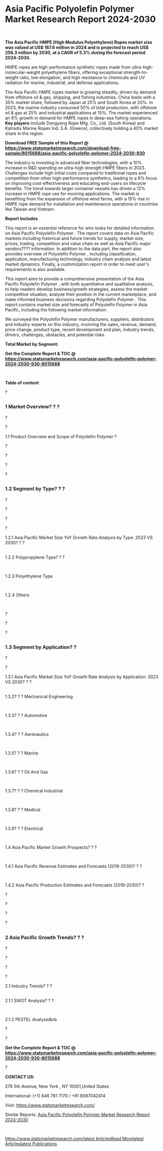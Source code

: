 <h1>Asia Pacific Polyolefin Polymer Market Research Report 2024-2030</h1><br/><p><strong>The Asia Pacific HMPE (High Modulus Polyethylene) Ropes market size was valued at US$ 187.6 million in 2024 and is projected to reach US$ 256.3 million by 2030, at a <strong>CAGR</strong> of 5.3% during the forecast period 2024-2030.</strong></p>
 
 
 
 <p>HMPE ropes are high-performance synthetic ropes made from ultra-high-molecular-weight polyethylene fibers, offering exceptional strength-to-weight ratio, low elongation, and high resistance to chemicals and UV radiation for marine, industrial, and defense applications.</p>
 
 
 
 <p>The Asia Pacific HMPE ropes market is growing steadily, driven by demand from offshore oil & gas, shipping, and fishing industries. China leads with a 35% market share, followed by Japan at 25% and South Korea at 20%. In 2023, the marine industry consumed 50% of total production, with offshore oil & gas at 25% and industrial applications at 15%. The market experienced an 8% growth in demand for HMPE ropes in deep-sea fishing operations. <strong>Key players</strong> include Dongyang Rope Mfg. Co., Ltd. (South Korea) and Katradis Marine Ropes Ind. S.A. (Greece), collectively holding a 40% market share in the region.</p>
 
 
 
 <p><strong>Download FREE Sample of this Report @ <a href="https://www.statsmarketresearch.com/download-free-sample/8015688/asia-pacific-polyolefin-polymer-2024-2030-930">https://www.statsmarketresearch.com/download-free-sample/8015688/asia-pacific-polyolefin-polymer-2024-2030-930</a></strong></p>
 
 
 
 <p>The industry is investing in advanced fiber technologies, with a 10% increase in R&D spending on ultra-high strength HMPE fibers in 2023. Challenges include high initial costs compared to traditional ropes and competition from other high-performance synthetics, leading to a 6% focus on improving cost-effectiveness and educating end-users on lifecycle benefits. The trend towards larger container vessels has driven a 12% increase in HMPE rope use for mooring applications. The market is benefiting from the expansion of offshore wind farms, with a 15% rise in HMPE rope demand for installation and maintenance operations in countries like Taiwan and Vietnam.</p>
 
 
 
 <p><strong>Report Includes</strong></p>
 
 
 
 <p>This report is an essential reference for who looks for detailed information on Asia Pacific Polyolefin Polymer . The report covers data on Asia Pacific markets including historical and future trends for supply, market size, prices, trading, competition and value chain as well as Asia Pacific major vendors???? information. In addition to the data part, the report also provides overview of Polyolefin Polymer , including classification, application, manufacturing technology, industry chain analysis and latest market dynamics. Finally, a customization report in order to meet user&#39;s requirements is also available.</p>
 
 
 
 <p>This report aims to provide a comprehensive presentation of the Asia Pacific Polyolefin Polymer , with both quantitative and qualitative analysis, to help readers develop business/growth strategies, assess the market competitive situation, analyze their position in the current marketplace, and make informed business decisions regarding Polyolefin Polymer . This report contains market size and forecasts of Polyolefin Polymer in Asia Pacific, including the following market information:</p>
 
 
 
 <p>We surveyed the Polyolefin Polymer manufacturers, suppliers, distributors and industry experts on this industry, involving the sales, revenue, demand, price change, product type, recent development and plan, industry trends, drivers, challenges, obstacles, and potential risks.</p>
 
 
 
 <p><strong>Total Market by Segment:</strong></p>
 
 
 
 <div><b>Get the Complete Report & TOC @ <a href="https://www.statsmarketresearch.com/asia-pacific-polyolefin-polymer-2024-2030-930-8015688">https://www.statsmarketresearch.com/asia-pacific-polyolefin-polymer-2024-2030-930-8015688</a></b></div>
 
 
 
 <p><br />
 
 <b>Table of content</b></p>
 
 
 
 <p>? </p>
 
 
 
 <h2><span style="font-size:16px"><strong>1 Market Overview? ? ? </strong></span></h2>
 
 
 
 <p>? </p>
 
 
 
 <p>? </p>
 
 
 
 <p>1.1 Product Overview and Scope of Polyolefin Polymer ? </p>
 
 
 
 <p>? </p>
 
 
 
 <p>? </p>
 
 
 
 <p>? </p>
 
 
 
 <p>? </p>
 
 
 
 <h2><strong><span style="font-size:16px">1.2 Segment by Type? ? ? </span></strong></h2>
 
 
 
 <p>? </p>
 
 
 
 <p>? </p>
 
 
 
 <p>? </p>
 
 
 
 <p>? </p>
 
 
 
 <p>1.2.1 Asia Pacific Market Size YoY Growth Rate Analysis by Type: 2023 VS 2030? ? ? <br />
 
 <br />
 
 1.2.2 Polypropylene Type? ? ? <br />
 
 <br />
 
 1.2.3 Polyethylene Type<br />
 
 <br />
 
 1.2.4 Others<br />
 
 <br />
 
 ? </p>
 
 
 
 <p>? </p>
 
 
 
 <p>? </p>
 
 
 
 <h2><span style="font-size:16px"><strong>1.3 Segment by Application? ? </strong></span></h2>
 
 
 
 <p>? </p>
 
 
 
 <p>? </p>
 
 
 
 <p>1.3.1 Asia Pacific Market Size YoY Growth Rate Analysis by Application: 2023 VS 2030? ? ? <br />
 
 <br />
 
 1.3.2? ? ? Mechanical Engineering<br />
 
 <br />
 
 1.3.3? ? ? Automotive<br />
 
 <br />
 
 1.3.4? ? ? Aeronautics<br />
 
 <br />
 
 1.3.5? ? ? Marine<br />
 
 <br />
 
 1.3.6? ? ? Oil And Gas<br />
 
 <br />
 
 1.3.7? ? ? Chemical Industrial<br />
 
 <br />
 
 1.3.8? ? ? Medical<br />
 
 <br />
 
 1.3.9? ? ? Electrical<br />
 
 <br />
 
 1.4 Asia Pacific Market Growth Prospects? ? ? <br />
 
 <br />
 
 1.4.1 Asia Pacific Revenue Estimates and Forecasts (2019-2030)? ? ? <br />
 
 <br />
 
 1.4.2 Asia Pacific Production Estimates and Forecasts (2019-2030)? ? </p>
 
 
 
 <p>? </p>
 
 
 
 <p>? </p>
 
 
 
 <p>? </p>
 
 
 
 <p>? </p>
 
 
 
 <h2><span style="font-size:16px"><strong>2 Asia Pacific Growth Trends? ? ? </strong></span></h2>
 
 
 
 <p>? </p>
 
 
 
 <p>? </p>
 
 
 
 <p>? </p>
 
 
 
 <p>? </p>
 
 
 
 <p>2.1 Industry Trends? ? ? <br />
 
 <br />
 
 2.1.1 SWOT Analysis? ? ? <br />
 
 <br />
 
 2.1.2 PESTEL Analysis&nb</p>
 
 
 
 <p>? </p>
 
 
 
 <p>? </p>
 
 
 
 <div><b>Get the Complete Report & TOC @ <a href="https://www.statsmarketresearch.com/asia-pacific-polyolefin-polymer-2024-2030-930-8015688">https://www.statsmarketresearch.com/asia-pacific-polyolefin-polymer-2024-2030-930-8015688</a></b></div>
 
 
 
 <p>? </p>
 
 
 
 <p><b>CONTACT US:</b><br />
 
 276 5th Avenue, New York , NY 10001,United States<br />
 
 International: (+1) 646 781 7170 / +91 8087042414<br />
 
 Visit: <a href="https://www.statsmarketresearch.com/">https://www.statsmarketresearch.com/</a><br />
 
 Similar Reports: <a href="https://www.statsmarketresearch.com/asia-pacific-polyolefin-polymer-2024-2030-930-8015688">Asia Pacific Polyolefin Polymer Market Research Report 2024-2030</a><br />
 
 <br />
 
 <a href="https://gyeongbokgung.com">https://www.statsmarketresearch.com/</a><a href="https://hallyeomaritime.com">latest Articles</a><a href="https://jingwansa.com">Read More</a><a href="https://nguoiviet.jp/">latest Articles</a><a href="https://www.intelmarketresearch.com/">latest Publications</a></p>